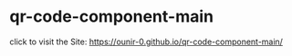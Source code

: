 # qr-code-component-main
click to visit the Site: https://ounir-0.github.io/qr-code-component-main/

